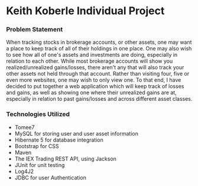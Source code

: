 # Keith Koberle Individual Project

### Problem Statement

When tracking stocks in brokerage accounts, or other assets, one may want a place to
keep track of all of their holdings in one place.  One may also wish to see how all
of one's assets and investments are doing, especially in relation to each other.  While most
brokerage accounts will show you realized/unrealized gains/losses, there aren't any that
will also track your other assets not held through that account.  Rather than visiting four, five
or even more websites, one may wish to only view one.  To that end, I have decided to 
put together a web application which will keep track of losses and gains, as well as showing
one where their unrealized gains are at, especially in relation to past gains/losses and across
different asset classes.

### Technologies Utilized

* Tomee7
* MySQL for storing user and user asset information
* Hibernate 5 for database integration
* Bootstrap for CSS
* Maven
* The IEX Trading REST API, using Jackson
* JUnit for unit testing
* Log4J2
* JDBC for user Authentication


